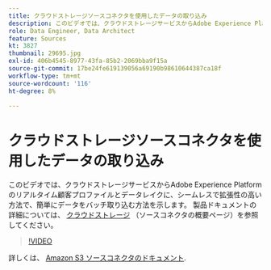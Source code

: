 ```yaml
---
title: クラウドストレージソースコネクタを使用したデータの取り込み
description: このビデオでは、クラウドストレージサービスからAdobe Experience Platformのリアルタイム顧客プロファイルとデータレイクに、シームレスで拡張性の高い方法で、簡単にデータをバッチ取り込む方法を示します。
role: Data Engineer, Data Architect
feature: Sources
kt: 3827
thumbnail: 29695.jpg
exl-id: 406b4545-8977-43fa-85b2-2069bba9f15a
source-git-commit: 17be24fe619139056a69190b98610644387ca18f
workflow-type: tm+mt
source-wordcount: '116'
ht-degree: 8%

---
```


# クラウドストレージソースコネクタを使用したデータの取り込み

このビデオでは、クラウドストレージサービスからAdobe Experience Platformのリアルタイム顧客プロファイルとデータレイクに、シームレスで拡張性の高い方法で、簡単にデータをバッチ取り込む方法を示します。 製品ドキュメントの詳細については、 [クラウドストレージ](https://experienceleague.adobe.com/docs/experience-platform/sources/home.html?lang=en#cloud-storage) （ソースコネクタの概要ページ）を参照してください。

>[!VIDEO](https://video.tv.adobe.com/v/29695?quality=12&learn=on)

詳しくは、 [Amazon S3 ソースコネクタのドキュメント](https://experienceleague.adobe.com/docs/experience-platform/sources/ui-tutorials/create/cloud-storage/s3.html?lang=ja).
